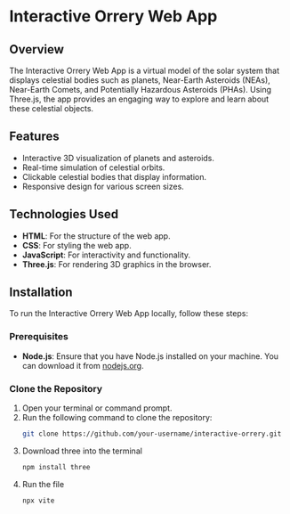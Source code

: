 # Interactive Orrery Web App

## Overview

The Interactive Orrery Web App is a virtual model of the solar system that displays celestial bodies such as planets, Near-Earth Asteroids (NEAs), Near-Earth Comets, and Potentially Hazardous Asteroids (PHAs). Using Three.js, the app provides an engaging way to explore and learn about these celestial objects.

## Features

- Interactive 3D visualization of planets and asteroids.
- Real-time simulation of celestial orbits.
- Clickable celestial bodies that display information.
- Responsive design for various screen sizes.

## Technologies Used

- **HTML**: For the structure of the web app.
- **CSS**: For styling the web app.
- **JavaScript**: For interactivity and functionality.
- **Three.js**: For rendering 3D graphics in the browser.

## Installation

To run the Interactive Orrery Web App locally, follow these steps:

### Prerequisites

- **Node.js**: Ensure that you have Node.js installed on your machine. You can download it from [nodejs.org](https://nodejs.org/).

### Clone the Repository

1. Open your terminal or command prompt.
2. Run the following command to clone the repository:
   ```bash
   git clone https://github.com/your-username/interactive-orrery.git
3. Download three into the terminal
   ```bash
   npm install three
4. Run the file
   ```bash
   npx vite